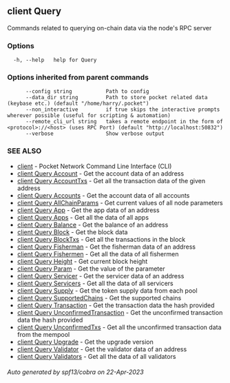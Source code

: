 ## client Query

Commands related to querying on-chain data via the node's RPC server

### Options

```
  -h, --help   help for Query
```

### Options inherited from parent commands

```
      --config string           Path to config
      --data_dir string         Path to store pocket related data (keybase etc.) (default "/home/harry/.pocket")
      --non_interactive         if true skips the interactive prompts wherever possible (useful for scripting & automation)
      --remote_cli_url string   takes a remote endpoint in the form of <protocol>://<host> (uses RPC Port) (default "http://localhost:50832")
      --verbose                 Show verbose output
```

### SEE ALSO

* [client](client.md)	 - Pocket Network Command Line Interface (CLI)
* [client Query Account](client_Query_Account.md)	 - Get the account data of an address
* [client Query AccountTxs](client_Query_AccountTxs.md)	 - Get all the transaction data of the given address
* [client Query Accounts](client_Query_Accounts.md)	 - Get the account data of all accounts
* [client Query AllChainParams](client_Query_AllChainParams.md)	 - Get current values of all node parameters
* [client Query App](client_Query_App.md)	 - Get the app data of an address
* [client Query Apps](client_Query_Apps.md)	 - Get all the data of all apps
* [client Query Balance](client_Query_Balance.md)	 - Get the balance of an address
* [client Query Block](client_Query_Block.md)	 - Get the block data
* [client Query BlockTxs](client_Query_BlockTxs.md)	 - Get all the transactions in the block
* [client Query Fisherman](client_Query_Fisherman.md)	 - Get the fisherman data of an address
* [client Query Fishermen](client_Query_Fishermen.md)	 - Get all the data of all fishermen
* [client Query Height](client_Query_Height.md)	 - Get current block height
* [client Query Param](client_Query_Param.md)	 - Get the value of the parameter
* [client Query Servicer](client_Query_Servicer.md)	 - Get the servicer data of an address
* [client Query Servicers](client_Query_Servicers.md)	 - Get all the data of all servicers
* [client Query Supply](client_Query_Supply.md)	 - Get the token supply data from each pool
* [client Query SupportedChains](client_Query_SupportedChains.md)	 - Get the supported chains
* [client Query Transaction](client_Query_Transaction.md)	 - Get the transaction data the hash provided
* [client Query UnconfirmedTransaction](client_Query_UnconfirmedTransaction.md)	 - Get the unconfirmed transaction data the hash provided
* [client Query UnconfirmedTxs](client_Query_UnconfirmedTxs.md)	 - Get all the unconfirmed transaction data from the mempool
* [client Query Upgrade](client_Query_Upgrade.md)	 - Get the upgrade version
* [client Query Validator](client_Query_Validator.md)	 - Get the validator data of an address
* [client Query Validators](client_Query_Validators.md)	 - Get all the data of all validators

###### Auto generated by spf13/cobra on 22-Apr-2023
